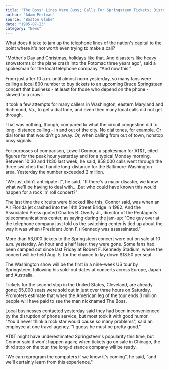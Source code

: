 ```yaml
---
title: "The Boss' Lines Were Busy; Calls For Springsteen Tickets; Disrupt Phone Service In Washington"
author: "Adam Pertman"
source: "Boston Globe"
date: "1985-07-23"
category: "News"
---
```


What does it take to jam up the telephone lines of the nation's capital to the point where it's not worth even trying to make a call?

"Mother's Day and Christmas, holidays like that. And disasters like heavy snowstorms or the plane crash into the Potomac three years ago", said a spokesman for the local telephone company. "And now this."

From just after 10 a.m. until almost noon yesterday, so many fans were calling a local 800 number to buy tickets to an upcoming Bruce Springsteen concert that business - at least for those who depend on the phone - slowed to a crawl.

It took a few attempts for many callers in Washington, eastern Maryland and Richmond, Va., to get a dial tone, and even then many local calls did not get through.

That was nothing, though, compared to what the circuit congestion did to long- distance calling - in and out of the city. No dial tones, for example. Or dial tones that wouldn't go away. Or, when calling from out of town, nonstop busy signals.

For purposes of comparison, Lowell Connor, a spokesman for AT&T, cited figures for the peak hour yesterday and for a typical Monday morning. Between 10:30 and 11:30 last week, he said, 858,000 calls went through the three switches that handle long-distance for the Baltimore-Washington area. Yesterday the number exceeded 2 million.

"We just didn't anticipate it", he said. "If there's a major disaster, we know what we'll be having to deal with....But who could have known this would happen for a rock 'n' roll concert?"

The last time the circuits were blocked like this, Connor said, was when an Air Florida jet crashed into the 14th Street Bridge in 1982. And the Associated Press quoted Charles B. Overly Jr., director of the Pentagon's telecommunications center, as saying during the jam-up: "One guy over at the telephone company just told us the switching center is tied up about the way it was when (President John F.) Kennedy was assassinated."

More than 53,000 tickets to the Springsteen concert were put on sale at 10 a.m. yesterday. An hour and a half later, they were gone. Some fans had been camped out since last Friday at Robert F. Kennedy Stadium, where the concert will be held Aug. 5, for the chance to lay down $18.50 per seat.

The Washington show will be the first in a nine-week US tour by Springsteen, following his sold-out dates at concerts across Europe, Japan and Australia.

Tickets for the second stop in the United States, Cleveland, are already gone; 65,000 seats were sold out in just over three hours on Saturday. Promoters estimate that when the American leg of the tour ends 3 million people will have paid to see the man nicknamed The Boss.

Local businesses contacted yesterday said they had been inconvenienced by the disruption of phone service, but most took it with good humor. "You'd never think a rock star would cause so many problems", said an employee at one travel agency. "I guess he must be pretty good."

AT&T might have underestimated Springsteen's popularity this time, but Connor said it won't happen again; when tickets go on sale in Chicago, the third stop on the tour, the long-distance company will be ready.

"We can reprogram the computers if we know it's coming", he said, "and we'll certainly learn from this experience."
